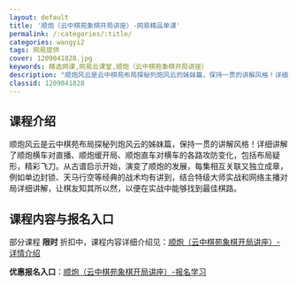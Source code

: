```yaml
---
layout: default
title: '顺炮（云中棋苑象棋开局讲座）-网易精品单课'
permalink: /:categories/:title/
categories: wangyi2
tags: 网易提供
cover: 1209041828.jpg
keywords: 精选网课,网易云课堂,顺炮（云中棋苑象棋开局讲座）
description: "顺炮风云是云中棋苑布局探秘列炮风云的姊妹篇，保持一贯的讲解风格！详细讲解了顺炮横车对直播、顺炮缓开局、顺炮直车对横车的各路攻防变化，包括布局疑形，精彩飞刀。从古谱启示开始，演变了顺炮的发展，"
classid: 1209041828
---
```


## 课程介绍

顺炮风云是云中棋苑布局探秘列炮风云的姊妹篇，保持一贯的讲解风格！详细讲解了顺炮横车对直播、顺炮缓开局、顺炮直车对横车的各路攻防变化，包括布局疑形，精彩飞刀。从古谱启示开始，演变了顺炮的发展，每集相互关联又独立成章，例如单边封锁、天马行空等经典的战术均有讲到，结合特级大师实战和网络主播对局详细讲解，让棋友知其所以然，以便在实战中能够找到最佳棋路。

## 课程内容与报名入口

部分课程 **限时** 折扣中，课程内容详细介绍见：[顺炮（云中棋苑象棋开局讲座）-详情介绍](https://study.163.com/course/introduction/1209041828.htm?share=1&shareId=1025206652&utm_campaign=share&utm_medium=iphoneShare&utm_source=&utm_u=1025206652)

**优惠报名入口**：[顺炮（云中棋苑象棋开局讲座）-报名学习](https://study.163.com/course/introduction/1209041828.htm?share=1&shareId=1025206652&utm_campaign=share&utm_medium=iphoneShare&utm_source=&utm_u=1025206652)


